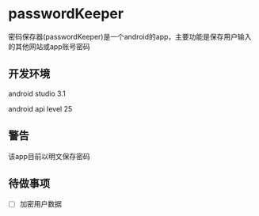# passwordKeeper

密码保存器(passwordKeeper)是一个android的app，主要功能是保存用户输入的其他网站或app账号密码

## 开发环境

android studio 3.1

android api level 25

## 警告

该app目前以明文保存密码

## 待做事项

- [ ] 加密用户数据


